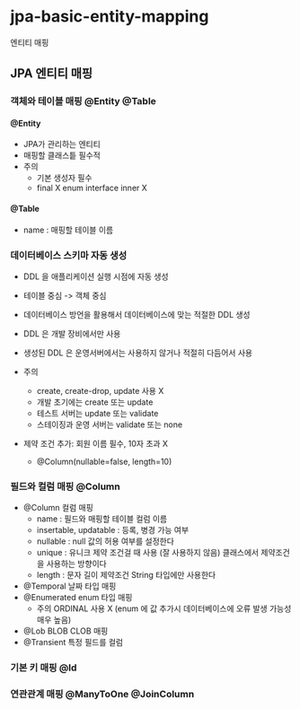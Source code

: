 # jpa-basic-entity-mapping
엔티티 매핑

## JPA 엔티티 매핑

### 객체와 테이블 매핑 @Entity @Table

#### @Entity

- JPA가 관리하는 엔티티
- 매핑할 클래스틑 필수적
- 주의
  - 기본 생성자 필수
  - final X enum interface inner X

#### @Table

- name : 매핑할 테이블 이름

### 데이터베이스 스키마 자동 생성

- DDL 을 애플리케이션 실행 시점에 자동 생성
- 테이블 중심 -> 객체 중심
- 데이터베이스 방언을 활용해서 데이터베이스에 맞는 적절한 DDL 생성
- DDL 은 개발 장비에서만 사용
- 생성된 DDL 은 운영서버에서는 사용하지 않거나 적절히 다듬어서 사용

- 주의

  - create, create-drop, update 사용 X
  - 개발 초기에는 create 또는 update
  - 테스트 서버는 update 또는 validate
  - 스테이징과 운영 서버는 validate 또는 none

- 제약 조건 추가: 회원 이름 필수, 10자 초과 X
  - @Column(nullable=false, length=10)

### 필드와 컬럼 매핑 @Column

- @Column 컬럼 매핑
  - name : 필드와 매핑할 테이블 컬럼 이름
  - insertable, updatable : 등록, 병경 가능 여부
  - nullable : null 값의 허용 여부를 설정한다
  - unique : 유니크 제약 조건걸 때 사용 (잘 사용하지 않음) 클래스에서 제약조건을 사용하는 방향이다
  - length : 문자 길이 제약조건 String 타입에만 사용한다
- @Temporal 날짜 타입 매핑
- @Enumerated enum 타입 매핑
  - 주의 ORDINAL 사용 X (enum 에 값 추가시 데이터베이스에 오류 발생 가능성 매우 높음)
- @Lob BLOB CLOB 매핑
- @Transient 특정 필드를 컬럼

### 기본 키 매핑 @Id

### 연관관계 매핑 @ManyToOne @JoinColumn
